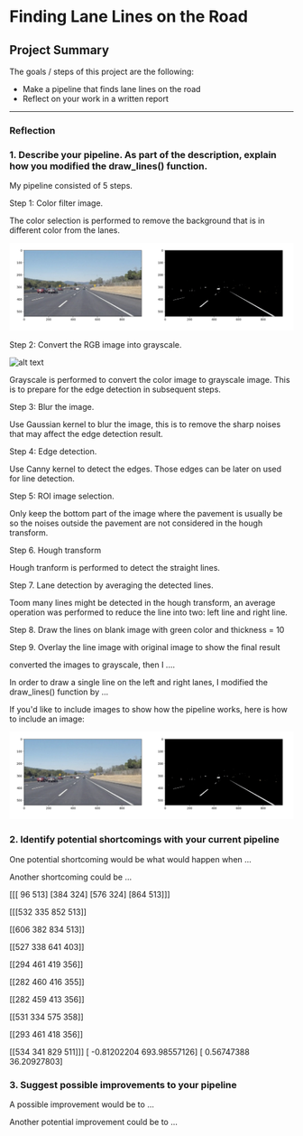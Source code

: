 # **Finding Lane Lines on the Road** 

## Project Summary

The goals / steps of this project are the following:
* Make a pipeline that finds lane lines on the road
* Reflect on your work in a written report


[//]: # (Image References)

[image1]: ./examples/color_selection.png 
[image2]: ./examples/blurred_image.png 
[image3]: ./examples/edge_image.png 
[image4]: ./examples/grayscale.png 
[image5]: ./examples/lane_image.png
[image6]: ./examples/lane_line.png 
[image7]: ./examples/ROI_image.png 
---

### Reflection

### 1. Describe your pipeline. As part of the description, explain how you modified the draw_lines() function.

My pipeline consisted of 5 steps. 

Step 1: Color filter image.

The color selection is performed to remove the background that is in different color from the lanes.

![alt text][image1]

Step 2: Convert the RGB image into grayscale.

![alt text](https://github.com/lukadog/udacity-self-driving-lane-line/tree/master/examples/color_selection.png  "Grayscale")

Grayscale is performed to convert the color image to grayscale image. This is to prepare for the edge detection in subsequent steps.

Step 3: Blur the image.

Use Gaussian kernel to blur the image, this is to remove the sharp noises that may affect the edge detection result.

Step 4: Edge detection.

Use Canny kernel to detect the edges. Those edges can be later on used for line detection.

Step 5: ROI image selection.

Only keep the bottom part of the image where the pavement is usually be so the noises outside the pavement are not considered in the hough transform.

Step 6. Hough transform

Hough tranform is performed to detect the straight lines.

Step 7. Lane detection by averaging the detected lines.

Toom many lines might be detected in the hough transform, an average operation was performed to reduce the line into two: left line and right line.

Step 8. Draw the lines on blank image with green color and thickness = 10

Step 9. Overlay the line image with original image to show the final result





converted the images to grayscale, then I .... 

In order to draw a single line on the left and right lanes, I modified the draw_lines() function by ...

If you'd like to include images to show how the pipeline works, here is how to include an image: 

![alt text][image1]


### 2. Identify potential shortcomings with your current pipeline


One potential shortcoming would be what would happen when ... 

Another shortcoming could be ...


[[[ 96 513]
  [384 324]
  [576 324]
  [864 513]]]

[[[532 335 852 513]]

 [[606 382 834 513]]

 [[527 338 641 403]]

 [[294 461 419 356]]

 [[282 460 416 355]]

 [[282 459 413 356]]

 [[531 334 575 358]]

 [[293 461 418 356]]

 [[534 341 829 511]]]
[ -0.81202204 693.98557126]
[ 0.56747388 36.20927803]




### 3. Suggest possible improvements to your pipeline

A possible improvement would be to ...

Another potential improvement could be to ...
